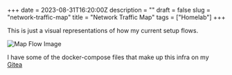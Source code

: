 +++
date = 2023-08-31T16:20:00Z
description = ""
draft = false
slug = "network-traffic-map"
title = "Network Traffic Map"
tags = ["Homelab"]
+++

This is just a visual representations of how my current setup flows.

![Map Flow Image](/assets/img/network-flow.png)

I have some of the docker-compose files that make up this infra on my [Gitea](https://git.mafyuh.dev/mafyuh/Auto-Homelab)